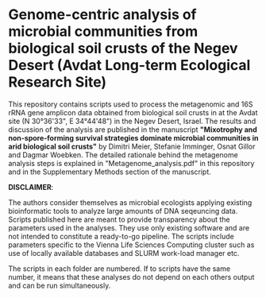 # Genome-centric analysis of microbial communities from biological soil crusts of the Negev Desert (Avdat Long-term Ecological Research Site)

This repository contains scripts used to process the metagenomic and 16S rRNA gene amplicon data obtained from biological soil crusts in at the Avdat site (N 30°36'33", E 34°44'48") in the Negev Desert, Israel. The results and discussion of the analysis are published in the manuscript <b>"Mixotrophy and non-spore-forming survival strategies dominate microbial communities in arid biological soil crusts"</b> by Dimitri Meier, Stefanie Imminger, Osnat Gillor and Dagmar Woebken.
The detailed rationale behind the metagenome analysis steps is explained in "Metagenome_analysis.pdf" in this repository and in the Supplementary Methods section of the manuscript.

<b>DISCLAIMER</b>:

The authors consider themselves as microbial ecologists applying existing bioinformatic tools to analyze large amounts of DNA seqeuncing data. 
Scripts published here are meant to provide transparency about the parameters used in the analyses. They use only existing software and are not intended to constitute a ready-to-go pipeline. The scripts include parameters specific to the Vienna Life Sciences Computing cluster such as use of locally available databases and SLURM work-load manager etc.

The scripts in each folder are numbered. If to scripts have the same number, it means that these analyses do not depend on each others output and can be run simultaneously.
